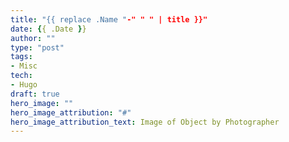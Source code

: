 ```yaml
---
title: "{{ replace .Name "-" " " | title }}"
date: {{ .Date }}
author: ""
type: "post"
tags:
- Misc
tech:
- Hugo
draft: true
hero_image: ""
hero_image_attribution: "#"
hero_image_attribution_text: Image of Object by Photographer
---
```

